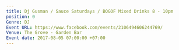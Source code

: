 ```yaml
---
title: Dj Gusman / Sauce Saturdays / BOGOF Mixed Drinks 8 - 10pm
position: 0
Genre: DJ
Event URL: https://www.facebook.com/events/2106494606244769/
Venue: The Grove - Garden Bar
Event date: 2017-08-05 07:00:00 +07:00
---
```



